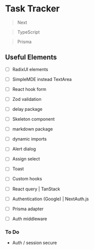 # Task Tracker

> Next

> TypeScript

> Prisma

## Useful Elements

- [ ] RadixUI elements
- [ ] SimpleMDE instead TextArea
- [ ] React hook form
- [ ] Zod validation
- [ ] delay package
- [ ] Skeleton component
- [ ] markdown package
- [ ] dynamic imports
- [ ] Alert dialog
- [ ] Assign select
- [ ] Toast
- [ ] Custom hooks

- [ ] React query | TanStack

- [ ] Authentication (Google) | NextAuth.js
- [ ] Prisma adapter
- [ ] Auth middleware

### To Do

- Auth / session secure
